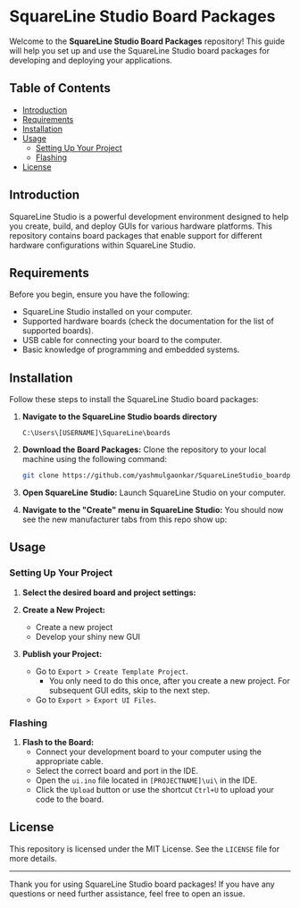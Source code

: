 
# SquareLine Studio Board Packages

Welcome to the **SquareLine Studio Board Packages** repository! This guide will help you set up and use the SquareLine Studio board packages for developing and deploying your applications.

## Table of Contents

- [Introduction](#introduction)
- [Requirements](#requirements)
- [Installation](#installation)
- [Usage](#usage)
  - [Setting Up Your Project](#setting-up-your-project)
  - [Flashing](#flashing)
- [License](#license)

## Introduction

SquareLine Studio is a powerful development environment designed to help you create, build, and deploy GUIs for various hardware platforms. This repository contains board packages that enable support for different hardware configurations within SquareLine Studio.

## Requirements

Before you begin, ensure you have the following:

- SquareLine Studio installed on your computer.
- Supported hardware boards (check the documentation for the list of supported boards).
- USB cable for connecting your board to the computer.
- Basic knowledge of programming and embedded systems.

## Installation

Follow these steps to install the SquareLine Studio board packages:

1.  **Navigate to the SquareLine Studio boards directory**
    
    `C:\Users\[USERNAME]\SquareLine\boards`

2. **Download the Board Packages:**
   Clone the repository to your local machine using the following command:

   ```bash
   git clone https://github.com/yashmulgaonkar/SquareLineStudio_boardpackages.git
   ```

3. **Open SquareLine Studio:**
   Launch SquareLine Studio on your computer.

4. **Navigate to the "Create" menu in SquareLine Studio:**
   You should now see the new manufacturer tabs from this repo show up:

## Usage

### Setting Up Your Project

1. **Select the desired board and project settings:**

2. **Create a New Project:**
   - Create a new project
   - Develop your shiny new GUI

3. **Publish your Project:**
   - Go to `Export > Create Template Project`.
        - You only need to do this once, after you create a new project. For subsequent GUI edits, skip to the next step.
   - Go to `Export > Export UI Files`.

### Flashing

1. **Flash to the Board:**
   - Connect your development board to your computer using the appropriate cable.
   - Select the correct board and port in the IDE.
   - Open the `ui.ino` file located in `[PROJECTNAME]\ui\` in the IDE.
   - Click the `Upload` button or use the shortcut `Ctrl+U` to upload your code to the board.

## License

This repository is licensed under the MIT License. See the `LICENSE` file for more details.

---

Thank you for using SquareLine Studio board packages! If you have any questions or need further assistance, feel free to open an issue.